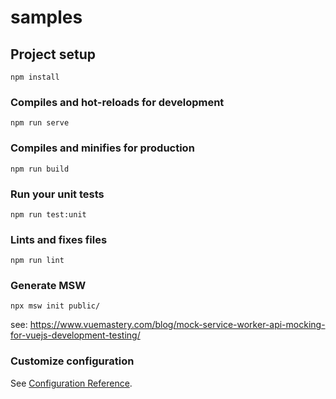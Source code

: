# samples

## Project setup
```
npm install
```

### Compiles and hot-reloads for development
```
npm run serve
```

### Compiles and minifies for production
```
npm run build
```

### Run your unit tests
```
npm run test:unit
```

### Lints and fixes files
```
npm run lint
```


### Generate MSW
```
npx msw init public/
```
see: https://www.vuemastery.com/blog/mock-service-worker-api-mocking-for-vuejs-development-testing/


### Customize configuration
See [Configuration Reference](https://cli.vuejs.org/config/).
